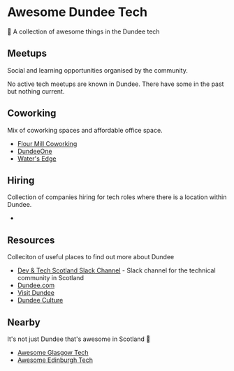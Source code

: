 # Awesome Dundee Tech

🏴󠁧󠁢󠁳󠁣󠁴󠁿 A collection of awesome things in the Dundee tech

## Meetups

Social and learning opportunities organised by the community.

No active tech meetups are known in Dundee. There have some in the past but nothing current.

## Coworking

Mix of coworking spaces and affordable office space.

* [Flour Mill Coworking](https://flourmilldundee.co.uk/coworking-memberships/)
* [DundeeOne](https://dundeeone.com/serviced-offices/co-working/)
* [Water's Edge](https://watersedgedundee.co.uk/co-working/)

## Hiring

Collection of companies hiring for tech roles where there is a location within Dundee.

*

## Resources

Colleciton of useful places to find out more about Dundee

* [Dev & Tech Scotland Slack Channel](http://links.devtech.scot/slack) - Slack channel for the technical community in Scotland
* [Dundee.com](https://www.dundee.com)
* [Visit Dundee](https://www.visitdundee.com)
* [Dundee Culture](https://www.dundeeculture.com)

## Nearby

It's not just Dundee that's awesome in Scotland 🏴󠁧󠁢󠁳󠁣󠁴󠁿

* [Awesome Glasgow Tech](https://github.com/AddJam/awesome-glasgow-tech)
* [Awesome Edinburgh Tech](https://github.com/telaco/awesome-edinburgh-tech)

